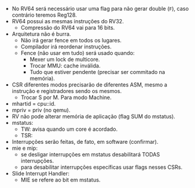 - No RV64 será necessário usar uma flag para não gerar double (`F`), caso contrário teremos Reg128.
- RV64 possui as mesmas instruções do RV32.
  - Compressão do RV64 vai para 16 bits.
- Arquitetura não é burra.
  - Não irá gerar fence em todos os lugares.
  - Compilador irá reordenar instruções.
  - Fence (não usar em tudo) será usado quando:
    - Mexer um lock de multicore.
    - Trocar MMU: cache inválida.
    - Tudo que estiver pendente (precisar ser commitado na memória).
- CSR diferentes modos precisarão de diferentes ASM, mesmo a instrução e registradores sendo os mesmos.
  - Trocar S por M. Para modo Machine.
- mhartid = cpu::id.
- mpriv = priv (no qemu).
- RV não pode alterar memória de aplicação (flag SUM do mstatus).
- mstatus:
  - TW: avisa quando um core é acordado.
  - TSR: 
- Interrupções serão feitas, de fato, em software (confirmar).
- mie e mip:
  - se desligar interrupções em mstatus desabilitará TODAS interrupções.
  - para desabilitar interrupções específicas usar flags nesses CSRs.
- Slide Interrupt Handler:
  - MIE se refere ao bit em mstatus.